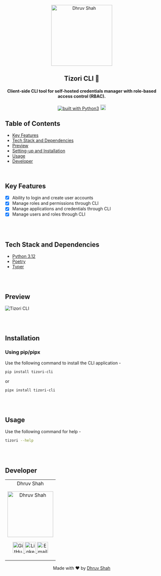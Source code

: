 <p align="center">
<a href="https://github.com/Dhruv9449">
	<img src="https://github.com/user-attachments/assets/436d2707-e79e-41d8-b1d0-fa2d2948307e" alt="Dhruv Shah" height=200/>
</a>
	<h2 align="center"> Tizori CLI 🔐</h2>
	<h4 align="center"> Client-side CLI tool for self-hosted credentials manager with role-based access control (RBAC).</h4>
</p>

<span align="center">

<a href="https://www.python.org/"><img src="https://img.shields.io/badge/built%20with-Python3-blue.svg" alt="built with Python3" /></a>
<a href="https://badge.fury.io/py/tizori-cli"><img src="https://img.shields.io/pypi/v/tizori-cli?color=blue&label=pypi%20package" alt="PyPI version" height="18"></a>

</span>

## Table of Contents
- [Key Features](#key-features)
- [Tech Stack and Dependencies](#tech-stack-and-dependencies)
- [Preview](#preview)
- [Setting-up and Installation](#setting-up-and-installation)
- [Usage](#usage)
- [Developer](#developer)


<br>

## Key Features
- [x] Ability to login and create user accounts
- [x] Manage roles and permissions through CLI
- [x] Manage applications and credentials through CLI
- [x] Manage users and roles through CLI

<br>
<br>

## Tech Stack and Dependencies
- [Python 3.12](https://www.python.org/downloads/release/python-3120/)
- [Poetry](https://python-poetry.org/)
- [Typer](https://typer.tiangolo.com/)

<br>
<br>

## Preview
![Tizori CLI](./assets/preview.png)

<br>
<br>

## Installation
### Using pip/pipx
Use the following command to install the CLI application -

```zsh
pip install tizori-cli
```
or
```zsh
pipx install tizori-cli
```

<br>
<br>


## Usage

Use the following command for help -
```zsh
tizori --help
```

<br>
<br>

## Developer

<table>
	<tr align="center">
		<td>
		Dhruv Shah
		<p align="center">
			<img src = "https://avatars.githubusercontent.com/u/88224695" width="150" height="150" alt="Dhruv Shah">
		</p>
			<p align="center">
				<a href = "https://github.com/Dhruv9449">
					<img src = "http://www.iconninja.com/files/241/825/211/round-collaboration-social-github-code-circle-network-icon.svg" width="36" height = "36" alt="GitHub"/>
				</a>
				<a href = "https://www.linkedin.com/in/Dhruv9449" target="_blank">
					<img src = "http://www.iconninja.com/files/863/607/751/network-linkedin-social-connection-circular-circle-media-icon.svg" width="36" height="36" alt="LinkedIn"/>
				</a>
				<a href = "mailto:dhruvshahrds@gmail.com" target="_blank">
					<img src = "https://www.iconninja.com/files/312/807/734/share-send-email-chat-circle-message-mail-icon.svg" width="36" height="36" 
					alt="Email"/>
				</a>
			</p>
		</td>
	</tr>
</table>

<p align="center">
	Made with ❤️ by <a href="https://github.com/Dhruv9449">Dhruv Shah</a>
</p>